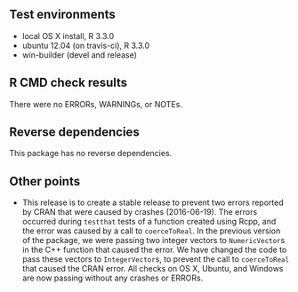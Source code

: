 ## Test environments
* local OS X install, R 3.3.0
* ubuntu 12.04 (on travis-ci), R 3.3.0
* win-builder (devel and release)

## R CMD check results
There were no ERRORs, WARNINGs, or NOTEs. 

## Reverse dependencies

This package has no reverse dependencies.

## Other points

* This release is to create a stable release to prevent two errors reported by CRAN that were caused by crashes (2016-06-19). The errors occurred during `testthat` tests of a function created using Rcpp, and the error was caused by a call to `coerceToReal`. In the previous version of the package, we were passing two integer vectors to `NumericVector`s in the C++ function that caused the error. We have changed the code to pass these vectors to `IntegerVector`s, to prevent the call to `coerceToReal` that caused the CRAN error. All checks on OS X, Ubuntu, and Windows are now passing without any crashes or ERRORs. 

